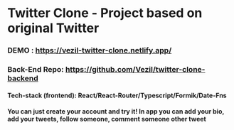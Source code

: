 # Twitter Clone - Project based on original Twitter

### DEMO : https://vezil-twitter-clone.netlify.app/

### Back-End Repo: https://github.com/Vezil/twitter-clone-backend

#### Tech-stack (frontend): React/React-Router/Typescript/Formik/Date-Fns

#### You can just create your account and try it! In app you can add your bio, add your tweets, follow someone, comment someone other tweet
